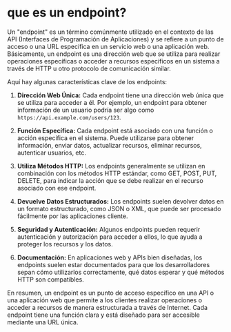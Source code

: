 # que es un endpoint?

Un "endpoint" es un término comúnmente utilizado en el contexto de las API (Interfaces de Programación de Aplicaciones) y se refiere a un punto de acceso o una URL específica en un servicio web o una aplicación web. Básicamente, un endpoint es una dirección web que se utiliza para realizar operaciones específicas o acceder a recursos específicos en un sistema a través de HTTP u otro protocolo de comunicación similar.

Aquí hay algunas características clave de los endpoints:

1. **Dirección Web Única:** Cada endpoint tiene una dirección web única que se utiliza para acceder a él. Por ejemplo, un endpoint para obtener información de un usuario podría ser algo como `https://api.example.com/users/123`.

2. **Función Específica:** Cada endpoint está asociado con una función o acción específica en el sistema. Puede utilizarse para obtener información, enviar datos, actualizar recursos, eliminar recursos, autenticar usuarios, etc.

3. **Utiliza Métodos HTTP:** Los endpoints generalmente se utilizan en combinación con los métodos HTTP estándar, como GET, POST, PUT, DELETE, para indicar la acción que se debe realizar en el recurso asociado con ese endpoint.

4. **Devuelve Datos Estructurados:** Los endpoints suelen devolver datos en un formato estructurado, como JSON o XML, que puede ser procesado fácilmente por las aplicaciones cliente.

5. **Seguridad y Autenticación:** Algunos endpoints pueden requerir autenticación y autorización para acceder a ellos, lo que ayuda a proteger los recursos y los datos.

6. **Documentación:** En aplicaciones web y APIs bien diseñadas, los endpoints suelen estar documentados para que los desarrolladores sepan cómo utilizarlos correctamente, qué datos esperar y qué métodos HTTP son compatibles.

En resumen, un endpoint es un punto de acceso específico en una API o una aplicación web que permite a los clientes realizar operaciones o acceder a recursos de manera estructurada a través de Internet. Cada endpoint tiene una función clara y está diseñado para ser accesible mediante una URL única.
